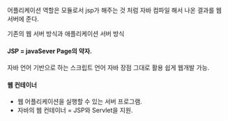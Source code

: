 

어플리케이션 역할은 모듈로서 jsp가 해주는 것 처럼 자바 컴파일 해서 나온 결과를 웹 서버에 준다.



기존의 웹 서버 방식과 애플리케이션 서버 방식

#### JSP = javaSever Page의 약자.
자바 언어 기반으로 하는 스크립트 언어
자바 장점 그대로 활용
쉽게 웹개발 가능.

#### 웹 컨테이너
- 웹 어플리케이션을 실행할 수 있는 서버 프로그램.
- 자바의 웹 컨테이너 = JSP와 Servlet을 지원.

